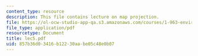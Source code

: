 ```yaml
---
content_type: resource
description: This file contains lecture on map projection.
file: https://ol-ocw-studio-app-qa.s3.amazonaws.com/courses/1-963-environmental-engineering-applications-of-geographic-information-systems-fall-2004/857b36d03416b12230aabe05c48e0b07_lec5.pdf
file_type: application/pdf
resourcetype: Document
title: lec5.pdf
uid: 857b36d0-3416-b122-30aa-be05c48e0b07
---
```

